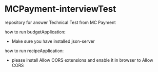 # MCPayment-interviewTest
repository for answer Technical Test from MC Payment

how to run budgetApplication:
- Make sure you have installed json-server

how to run recipeApplication:
- please install Allow CORS extensions and enable it in browser to Allow CORS

